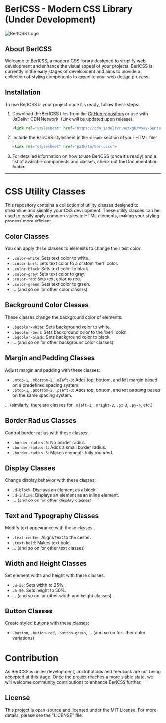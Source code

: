 # BerlCSS - Modern CSS Library (Under Development)

![BerlCSS Logo](https://cdn.discordapp.com/attachments/1028745287180750998/1139519261388329021/Untitled-2.png)

## About BerlCSS

Welcome to BerlCSS, a modern CSS library designed to simplify web development and enhance the visual appeal of your projects. BerlCSS is currently in the early stages of development and aims to provide a collection of styling components to expedite your web design process.


## Installation

To use BerlCSS in your project once it's ready, follow these steps:

1. Download the BerlCSS files from the [GitHub repository](https://github.com/WoXy-Sensei/berlCSS) or use with JsDelivr CDN Network. (Link will be updated upon release).

   ```html
   <link rel="stylesheet" href="https://cdn.jsdelivr.net/gh/WoXy-Sensei/berlCSS@1.0.0/berl.css">
   ```

2. Include the BerlCSS stylesheet in the `<head>` section of your HTML file:
   ```html
   <link rel="stylesheet" href="path/to/berl.css">
   ```

3. For detailed information on how to use BerlCSS (once it's ready) and a list of available components and classes, check out the Documentation folder.

<hr>

# CSS Utility Classes

This repository contains a collection of utility classes designed to streamline and simplify your CSS development. These utility classes can be used to easily apply common styles to HTML elements, making your styling process more efficient.

## Color Classes

You can apply these classes to elements to change their text color:

- `.color-white`: Sets text color to white.
- `.color-berl`: Sets text color to a custom 'berl' color.
- `.color-black`: Sets text color to black.
- `.color-gray`: Sets text color to gray.
- `.color-red`: Sets text color to red.
- `.color-green`: Sets text color to green.
- ... (and so on for other color classes)

## Background Color Classes

These classes change the background color of elements:

- `.bgcolor-white`: Sets background color to white.
- `.bgcolor-berl`: Sets background color to the 'berl' color.
- `.bgcolor-black`: Sets background color to black.
- ... (and so on for other background color classes)

## Margin and Padding Classes

Adjust margin and padding with these classes:

- `.mtop-1`, `.mbottom-2`, `.mleft-3`: Adds top, bottom, and left margin based on a predefined spacing system.
- `.ptop-1`, `.pbottom-2`, `.pleft-3`: Adds top, bottom, and left padding based on the same spacing system.

... (similarly, there are classes for `.mleft-1`, `.mright-2`, `.px-3`, `.py-4`, etc.)

## Border Radius Classes

Control border radius with these classes:

- `.border-radius-0`: No border radius.
- `.border-radius-1`: Adds a small border radius.
- `.border-radius-5`: Makes elements fully rounded.

## Display Classes

Change display behavior with these classes:

- `.d-block`: Displays an element as a block.
- `.d-inline`: Displays an element as an inline element.
- ... (and so on for other display classes)

## Text and Typography Classes

Modify text appearance with these classes:

- `.text-center`: Aligns text to the center.
- `.text-bold`: Makes text bold.
- ... (and so on for other text classes)

## Width and Height Classes

Set element width and height with these classes:

- `.w-25`: Sets width to 25%.
- `.h-50`: Sets height to 50%.
- ... (and so on for other width and height classes)

## Button Classes

Create styled buttons with these classes:

- `.button`, `.button-red`, `.button-green`, ... (and so on for other color variations)


# Contribution

As BerlCSS is under development, contributions and feedback are not being accepted at this stage. Once the project reaches a more stable state, we will welcome community contributions to enhance BerlCSS further.

## License

This project is open-source and licensed under the MIT License. For more details, please see the "LICENSE" file.
